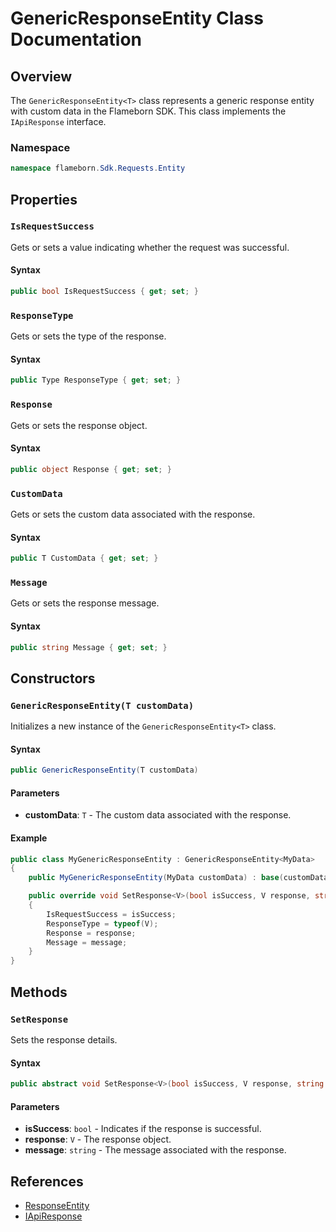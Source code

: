 
# GenericResponseEntity Class Documentation

## Overview

The `GenericResponseEntity<T>` class represents a generic response entity with custom data in the Flameborn SDK. This class implements the `IApiResponse` interface.

### Namespace
```csharp
namespace flameborn.Sdk.Requests.Entity
```

## Properties

### `IsRequestSuccess`

Gets or sets a value indicating whether the request was successful.

#### Syntax
```csharp
public bool IsRequestSuccess { get; set; }
```

### `ResponseType`

Gets or sets the type of the response.

#### Syntax
```csharp
public Type ResponseType { get; set; }
```

### `Response`

Gets or sets the response object.

#### Syntax
```csharp
public object Response { get; set; }
```

### `CustomData`

Gets or sets the custom data associated with the response.

#### Syntax
```csharp
public T CustomData { get; set; }
```

### `Message`

Gets or sets the response message.

#### Syntax
```csharp
public string Message { get; set; }
```

## Constructors

### `GenericResponseEntity(T customData)`

Initializes a new instance of the `GenericResponseEntity<T>` class.

#### Syntax
```csharp
public GenericResponseEntity(T customData)
```

#### Parameters
- **customData**: `T` - The custom data associated with the response.

#### Example
```csharp
public class MyGenericResponseEntity : GenericResponseEntity<MyData>
{
    public MyGenericResponseEntity(MyData customData) : base(customData) { }

    public override void SetResponse<V>(bool isSuccess, V response, string message = "")
    {
        IsRequestSuccess = isSuccess;
        ResponseType = typeof(V);
        Response = response;
        Message = message;
    }
}
```

## Methods

### `SetResponse`

Sets the response details.

#### Syntax
```csharp
public abstract void SetResponse<V>(bool isSuccess, V response, string message = "");
```

#### Parameters
- **isSuccess**: `bool` - Indicates if the response is successful.
- **response**: `V` - The response object.
- **message**: `string` - The message associated with the response.

## References
- [ResponseEntity](https://gkhanc.github.io/flameborn-game/ResponseEntity)
- [IApiResponse](https://gkhanc.github.io/flameborn-game/IApiResponse)
